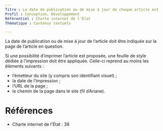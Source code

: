 ```yaml
---
Titre : La date de publication ou de mise à jour de chaque article est indiquée sur la page de l'article.
Profil : Conception, Développement
Référentiel : Charte internet de l'État
Thématique : Contenus textuels

---
```

La date de publication ou de mise à jour de l’article doit être indiquée sur la page de l’article en question.

Si une possibilité d’imprimer l’article est proposée, une feuille de style dédiée à l’impression doit être appliquée. Celle-ci reprend au moins les éléments suivants :

* l’émetteur du site (y compris son identifiant visuel) ;
* la date de l’impression ;
* l’URL de la page ;
* le chemin de la page dans le site (fil d’Ariane).


# Références

*   Charte internet de l'État : 38
